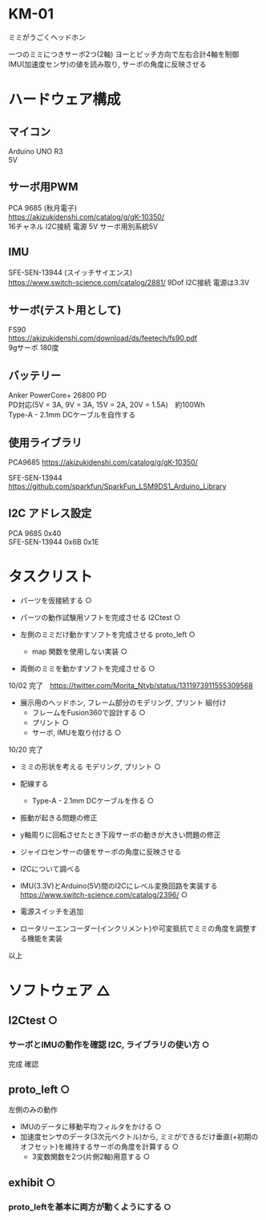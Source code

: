# KM-01
ミミがうごくヘッドホン

一つのミミにつきサーボ2つ(2軸) ヨーとピッチ方向で左右合計4軸を制御  
IMU(加速度センサ)の値を読み取り, サーボの角度に反映させる

# ハードウェア構成

## マイコン
Arduino UNO R3  
5V

## サーボ用PWM
PCA 9685 (秋月電子)  
https://akizukidenshi.com/catalog/g/gK-10350/  
16チャネル I2C接続 電源 5V サーボ用別系統5V

## IMU
SFE-SEN-13944 (スイッチサイエンス)  
https://www.switch-science.com/catalog/2881/
9Dof I2C接続 電源は3.3V

## サーボ(テスト用として)
FS90  
https://akizukidenshi.com/download/ds/feetech/fs90.pdf  
9gサーボ 180度

## バッテリー
Anker PowerCore+ 26800 PD  
PD対応(5V = 3A, 9V = 3A, 15V = 2A, 20V = 1.5A)　約100Wh  
Type-A - 2.1mm DCケーブルを自作する 

## 使用ライブラリ

PCA9685  https://akizukidenshi.com/catalog/g/gK-10350/  

SFE-SEN-13944 https://github.com/sparkfun/SparkFun_LSM9DS1_Arduino_Library  


## I2C アドレス設定
PCA 9685  0x40  
SFE-SEN-13944 0x6B 0x1E


# タスクリスト


* パーツを仮接続する ○

* パーツの動作試験用ソフトを完成させる I2Ctest ○

* 左側のミミだけ動かすソフトを完成させる proto_left ○
  * map 関数を使用しない実装 ○

* 両側のミミを動かすソフトを完成させる ○

10/02 完了　https://twitter.com/Morita_Ntyb/status/1311973911555309568


* 展示用のヘッドホン, フレーム部分のモデリング, プリント 組付け
  * フレームをFusion360で設計する ○
  * プリント ○
  * サーボ, IMUを取り付ける ○


10/20 完了


* ミミの形状を考える モデリング, プリント ○

* 配線する
  * Type-A - 2.1mm DCケーブルを作る ○

* 振動が起きる問題の修正
* y軸周りに回転させたとき下段サーボの動きが大きい問題の修正


* ジャイロセンサーの値をサーボの角度に反映させる
* I2Cについて調べる
* IMU(3.3V)とArduino(5V)間のI2Cにレベル変換回路を実装する https://www.switch-science.com/catalog/2396/  ○
* 電源スイッチを追加
* ロータリーエンコーダー(インクリメント)や可変抵抗でミミの角度を調整する機能を実装

以上

# ソフトウェア △

## I2Ctest ○

### サーボとIMUの動作を確認 I2C, ライブラリの使い方 ○
完成 確認

## proto_left ○

左側のみの動作

* IMUのデータに移動平均フィルタをかける ○
* 加速度センサのデータ(3次元ベクトル)から, ミミができるだけ垂直(+初期のオフセット)を維持するサーボの角度を計算する ○
    * 3変数関数を2つ(片側2軸)用意する ○

## exhibit ○

### proto_leftを基本に両方が動くようにする ○
